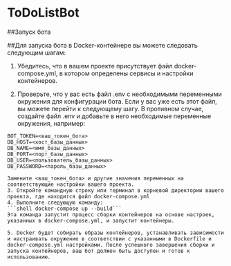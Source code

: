 # ToDoListBot

##Запуск бота 

##Для запуска бота в Docker-контейнере вы можете следовать следующим шагам:

1. Убедитесь, что в вашем проекте присутствует файл docker-compose.yml, в котором определены сервисы и настройки контейнеров.

2. Проверьте, что у вас есть файл .env с необходимыми переменными окружения для конфигурации бота. Если у вас уже есть этот файл, вы можете перейти к следующему шагу. В противном случае, создайте файл .env и добавьте в него необходимые переменные окружения, например:
```shell 
BOT_TOKEN=<ваш_токен_бота>
DB_HOST=<хост_базы_данных>
DB_NAME=<имя_базы_данных>
DB_PORT=<порт_базы_данных>
DB_USER=<пользователь_базы_данных>
DB_PASSWORD=<пароль_базы_данных>

Замените <ваш_токен_бота> и другие значения переменных на соответствующие настройки вашего проекта.
3. Откройте командную строку или терминал в корневой директории вашего проекта, где находится файл docker-compose.yml
4. Выполните следующую команду:
```shell docker-compose up --build```
Эта команда запустит процесс сборки контейнеров на основе настроек, указанных в docker-compose.yml, и запустит контейнеры.

5. Docker будет собирать образы контейнеров, устанавливать зависимости и настраивать окружение в соответствии с указанными в Dockerfile и docker-compose.yml настройками. После успешного завершения сборки и запуска контейнеров, ваш бот должен быть доступен и готов к использованию.





